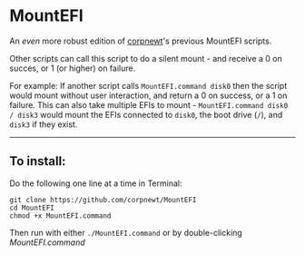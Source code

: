 # MountEFI
An *even* more robust edition of [corpnewt](https://github.com/corpnewt/)'s previous MountEFI scripts.

Other scripts can call this script to do a silent mount - and receive a 0 on succes, or 1 (or higher) on failure.

For example:  If another script calls `MountEFI.command disk0` then the script would mount without user interaction, and return a 0 on success, or a 1 on failure.  This can also take multiple EFIs to mount - `MountEFI.command disk0 / disk3` would mount the EFIs connected to `disk0`, the boot drive (`/`), and `disk3` if they exist.

***

## To install:

Do the following one line at a time in Terminal:

    git clone https://github.com/corpnewt/MountEFI
    cd MountEFI
    chmod +x MountEFI.command
    
Then run with either `./MountEFI.command` or by double-clicking *MountEFI.command*
